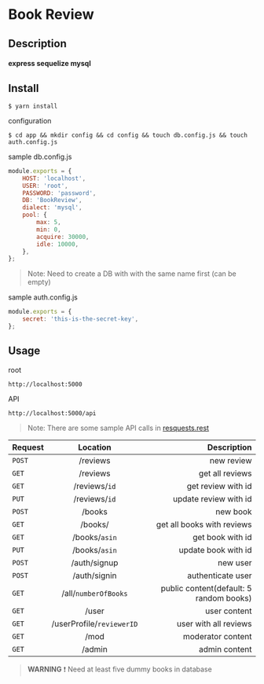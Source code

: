 # Book Review

## Description

#### express sequelize mysql

## Install

```shell
$ yarn install
```

configuration

```shell
$ cd app && mkdir config && cd config && touch db.config.js && touch auth.config.js
```

sample db.config.js

```javascript
module.exports = {
    HOST: 'localhost',
    USER: 'root',
    PASSWORD: 'password',
    DB: 'BookReview',
    dialect: 'mysql',
    pool: {
        max: 5,
        min: 0,
        acquire: 30000,
        idle: 10000,
    },
};
```

> Note: Need to create a DB with with the same name first (can be empty)

sample auth.config.js

```javascript
module.exports = {
    secret: 'this-is-the-secret-key',
};
```

## Usage

root

```
http://localhost:5000
```

API

```
http://localhost:5000/api
```

> Note: There are some sample API calls in [resquests.rest](https://github.com/AnAsianGangster/node-server/blob/master/requests.rest)

| Request |         Location          |                             Description |
| ------- | :-----------------------: | --------------------------------------: |
| `POST`  |         /reviews          |                              new review |
| `GET`   |         /reviews          |                         get all reviews |
| `GET`   |       /reviews/`id`       |                      get review with id |
| `PUT`   |       /reviews/`id`       |                   update review with id |
| `POST`  |          /books           |                                new book |
| `GET`   |          /books/          |              get all books with reviews |
| `GET`   |       /books/`asin`       |                        get book with id |
| `PUT`   |       /books/`asin`       |                     update book with id |
| `POST`  |       /auth/signup        |                                new user |
| `POST`  |       /auth/signin        |                       authenticate user |
| `GET`   |   /all/`numberOfBooks`    | public content(default: 5 random books) |
| `GET`   |           /user           |                            user content |
| `GET`   | /userProfile/`reviewerID` |                   user with all reviews |
| `GET`   |           /mod            |                       moderator content |
| `GET`   |          /admin           |                           admin content |

> **WARNING** :exclamation: Need at least five dummy books in database
